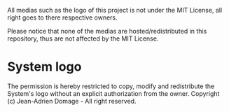 
All medias such as the logo of this project is not under the MIT License, all right goes to there respective owners.

Please notice that none of the medias are hosted/redistributed in this repository, thus are not affected by the MIT License.

# System logo

The permission is hereby restricted to copy, modify and redistribute the System's logo without an explicit authorization from the owner.
Copyright (c) Jean-Adrien Domage - All right reserved.
